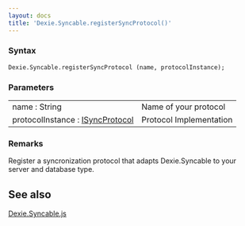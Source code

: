 ```yaml
---
layout: docs
title: 'Dexie.Syncable.registerSyncProtocol()'
---
```


### Syntax

    Dexie.Syncable.registerSyncProtocol (name, protocolInstance);

### Parameters

<table>
<tr><td>name : String</td><td>Name of your protocol</td></tr>
<tr><td>protocolInstance : <a href="Dexie.Syncable.ISyncProtocol">ISyncProtocol</a></td><td>Protocol Implementation</td></tr>
</table>

### Remarks

Register a syncronization protocol that adapts Dexie.Syncable to your server and database type.

## See also

[Dexie.Syncable.js](Dexie.Syncable.js)
